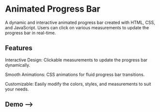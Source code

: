# Animated Progress Bar

A dynamic and interactive animated progress bar created with HTML, CSS, and JavaScript. Users can click on various measurements to update the progress bar in real-time.

## Features

Interactive Design: Clickable measurements to update the progress bar dynamically.

Smooth Animations: CSS animations for fluid progress bar transitions.

Customizable: Easily modify the colors, styles, and measurements to suit your needs.

## Demo -->

